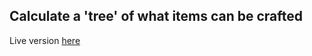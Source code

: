 ## Calculate a 'tree' of what items can be crafted

Live version [here](https://burnysc2.github.io/factorio-items-used-in/)
